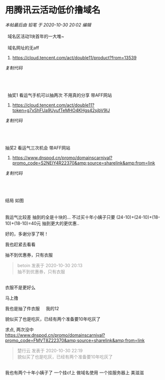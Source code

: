 # 用腾讯云活动低价撸域名


<i class="pstatus"> 本帖最后由 铅笔 于 2020-10-30 20:02 编辑 </i><br />
<br />
&nbsp;&nbsp;域名区活动1块首年的一大堆~<br />
&nbsp;&nbsp;<br />
&nbsp;&nbsp;域名网址的无aff<div class="blockcode"><div id="code_XP3"><ol><li>https://cloud.tencent.com/act/double11/product?from=13539</ol></div><em onclick="copycode($('code_XP3'));">复制代码</em></div><br />
<br />
&nbsp;&nbsp;<img id="aimg_Plen6" onclick="zoom(this, this.src, 0, 0, 0)" class="zoom" src="https://gejiba.com/view.php/82eb6c779235b947c9a5e3ae27d68738.jpg" onmouseover="img_onmouseoverfunc(this)" onload="thumbImg(this)" border="0" alt="" /><br />
<br />
&nbsp;&nbsp;抽奖1 看运气手机可以抽两次 不用真的分享 带AFF网站<div class="blockcode"><div id="code_MZP"><ol><li>https://cloud.tencent.com/act/double11?token=g7xShFUa9UyufTeMHO4KHgs42sjbV9IJ</ol></div><em onclick="copycode($('code_MZP'));">复制代码</em></div><br />
 <br />
&nbsp;&nbsp;<img id="aimg_JKy3y" onclick="zoom(this, this.src, 0, 0, 0)" class="zoom" src="https://gejiba.com/view.php/6894ffc12ce6dab1e7ba351f9643bb59.jpg" onmouseover="img_onmouseoverfunc(this)" onload="thumbImg(this)" border="0" alt="" /><br />
<br />
 抽奖2 看运气三次机会 带AFF网站<div class="blockcode"><div id="code_IJa"><ol><li>https://www.dnspod.cn/promo/domainscarnival?promo_code=S2NEIY4R22370&amp;source=sharelink&amp;from=link</ol></div><em onclick="copycode($('code_IJa'));">复制代码</em></div><br />
<br />
&nbsp;&nbsp;<img id="aimg_VDuUk" onclick="zoom(this, this.src, 0, 0, 0)" class="zoom" src="https://gejiba.com/view.php/0d620b0a23c14d82bafa8bae432ba415.jpg" onmouseover="img_onmouseoverfunc(this)" onload="thumbImg(this)" border="0" alt="" /><br />
<br />
 结局 如图 <br />
<br />
<img id="aimg_fGghH" onclick="zoom(this, this.src, 0, 0, 0)" class="zoom" src="https://gejiba.com/view.php/9da9e146092fd78822892a98c79a6d43.jpg" onmouseover="img_onmouseoverfunc(this)" onload="thumbImg(this)" border="0" alt="" /><br />
<br />
 我运气比较差 抽到的全是十块的... 不过买十年小姨子只要 (24-10)+(24-10)+(18-10)+(18-10)=40元 抽到更大的更优惠..

好的，多谢分享了啊！

我也赶紧去看看

抽不到优惠券，只有衣服

<div class="quote"><blockquote><font color="#999999">betoin 发表于 2020-10-30 20:13</font><br />
<font color="#999999">抽不到优惠券，只有衣服</font></blockquote></div><br />
衣服不是更好么 

马上撸 

我也是抽了件衣服&nbsp; &nbsp;&nbsp;&nbsp;我的12<br />


貌似买了也是吃灰，已经有两个准备要10年吃灰了<img src="static/image/smiley/default/lol.gif" smilieid="12" border="0" alt="" />

求点, 两次没中 <img src="static/image/smiley/default/cry.gif" smilieid="4" border="0" alt="" /><br />
https://www.dnspod.cn/promo/domainscarnival?promo_code=FMVT8Z22370&amp;source=sharelink&amp;from=link

<div class="quote"><blockquote><font color="#999999">楚行云 发表于 2020-10-30 22:19</font><br />
<font color="#999999">貌似买了也是吃灰，已经有两个准备要10年吃灰了</font></blockquote></div><br />
我也有两个十年小姨子了 一个挂cf上 做域名使用 一个挂服务器上 美滋滋
